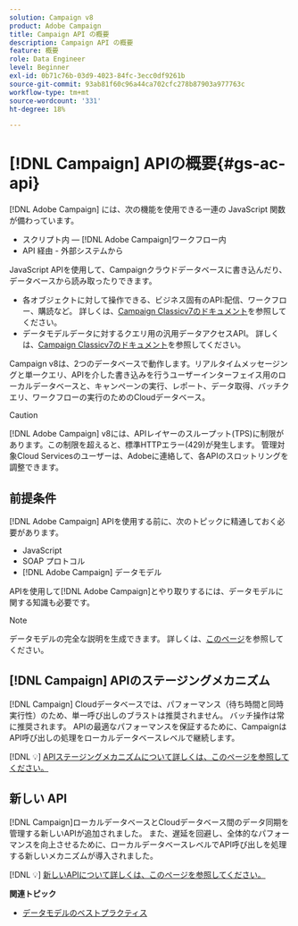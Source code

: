 ```yaml
---
solution: Campaign v8
product: Adobe Campaign
title: Campaign API の概要
description: Campaign API の概要
feature: 概要
role: Data Engineer
level: Beginner
exl-id: 0b71c76b-03d9-4023-84fc-3ecc0df9261b
source-git-commit: 93ab81f60c96a44ca702cfc278b87903a977763c
workflow-type: tm+mt
source-wordcount: '331'
ht-degree: 18%

---
```


# [!DNL Campaign] APIの概要{#gs-ac-api}

[!DNL Adobe Campaign] には、次の機能を使用できる一連の JavaScript 関数が備わっています。

* スクリプト内 — [!DNL Adobe Campaign]ワークフロー内
* API 経由 - 外部システムから

JavaScript APIを使用して、Campaignクラウドデータベースに書き込んだり、データベースから読み取ったりできます。

* 各オブジェクトに対して操作できる、ビジネス固有のAPI:配信、ワークフロー、購読など。 詳しくは、[Campaign Classicv7のドキュメント](https://experienceleague.adobe.com/docs/campaign-classic/using/configuring-campaign-classic/api/business-oriented-apis.html?lang=ja)を参照してください。
* データモデルデータに対するクエリ用の汎用データアクセスAPI。 詳しくは、[Campaign Classicv7のドキュメント](https://experienceleague.adobe.com/docs/campaign-classic/using/configuring-campaign-classic/api/data-oriented-apis.html?lang=ja)を参照してください。

Campaign v8は、2つのデータベースで動作します。リアルタイムメッセージングと単一クエリ、APIを介した書き込みを行うユーザーインターフェイス用のローカルデータベースと、キャンペーンの実行、レポート、データ取得、バッチクエリ、ワークフローの実行のためのCloudデータベース。

>[!CAUTION]
>
>[!DNL Adobe Campaign] v8には、APIレイヤーのスループット(TPS)に制限があります。この制限を超えると、標準HTTPエラー(429)が発生します。 管理対象Cloud Servicesのユーザーは、Adobeに連絡して、各APIのスロットリングを調整できます。


## 前提条件

[!DNL Adobe Campaign] APIを使用する前に、次のトピックに精通しておく必要があります。

* JavaScript
* SOAP プロトコル
* [!DNL Adobe Campaign] データモデル

APIを使用して[!DNL Adobe Campaign]とやり取りするには、データモデルに関する知識も必要です。

>[!NOTE]
>データモデルの完全な説明を生成できます。 詳しくは、[このページ](datamodel.md)を参照してください。

## [!DNL Campaign] APIのステージングメカニズム

[!DNL Campaign] Cloudデータベースでは、パフォーマンス（待ち時間と同時実行性）のため、単一呼び出しのブラストは推奨されません。 バッチ操作は常に推奨されます。 APIの最適なパフォーマンスを保証するために、CampaignはAPI呼び出しの処理をローカルデータベースレベルで継続します。

[!DNL :bulb:] [APIステージングメカニズムについて詳しくは、このページを参照してください。](staging.md)

## 新しい API

[!DNL Campaign]ローカルデータベースとCloudデータベース間のデータ同期を管理する新しいAPIが追加されました。 また、遅延を回避し、全体的なパフォーマンスを向上させるために、ローカルデータベースレベルでAPI呼び出しを処理する新しいメカニズムが導入されました。

[!DNL :bulb:] [新しいAPIについて詳しくは、このページを参照してください。](new-apis.md)

**関連トピック**

* [データモデルのベストプラクティス](datamodel-best-practices.md)
